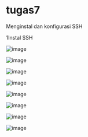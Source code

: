 # tugas7
Menginstal dan konfigurasi SSH

1Instal SSH

![image](https://github.com/user-attachments/assets/ecf257bb-0d9e-4665-8e0e-5b4420ff537c)

![image](https://github.com/user-attachments/assets/e45af64c-83c5-4ae1-acad-a4110d4641bc)

![image](https://github.com/user-attachments/assets/1c6aba51-e5d2-4328-bdfa-103cfc483fd4)

![image](https://github.com/user-attachments/assets/60c16f98-2c4c-496b-a205-1078ee3ca611)

![image](https://github.com/user-attachments/assets/7f085521-9dc2-464a-9457-572554242e02)

![image](https://github.com/user-attachments/assets/39740f85-89c8-4c07-a834-915ad4b77182)

![image](https://github.com/user-attachments/assets/5b3748d6-08f5-45fa-a9b8-cb0b095ef5b2)

![image](https://github.com/user-attachments/assets/115e1948-1598-4dab-882a-508d7044db70)

